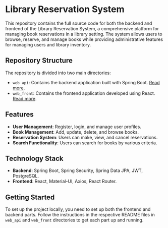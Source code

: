 # Library Reservation System

This repository contains the full source code for both the backend and frontend of the Library Reservation System, a comprehensive platform for managing book reservations in a library setting. The system allows users to browse, reserve, and manage books while providing administrative features for managing users and library inventory.

## Repository Structure

The repository is divided into two main directories:

- `web_api`: Contains the backend application built with Spring Boot. [Read more](web_api/README.md).
- `web_front`: Contains the frontend application developed using React. [Read more](web_front/README.md).

## Features

- **User Management**: Register, login, and manage user profiles.
- **Book Management**: Add, update, delete, and browse books.
- **Reservation System**: Users can make, view, and cancel reservations.
- **Search Functionality**: Users can search for books by various criteria.

## Technology Stack

- **Backend**: Spring Boot, Spring Security, Spring Data JPA, JWT, PostgreSQL.
- **Frontend**: React, Material-UI, Axios, React Router.

## Getting Started

To set up the project locally, you need to set up both the frontend and backend parts. Follow the instructions in the respective README files in `web_api` and `web_front` directories to get each part up and running.